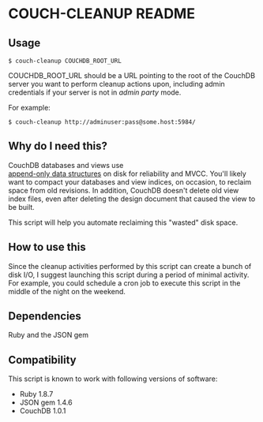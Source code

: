 COUCH-CLEANUP README
===

Usage
---
    $ couch-cleanup COUCHDB_ROOT_URL
COUCHDB_ROOT_URL should be a URL pointing to the root of the CouchDB server you 
want to perform cleanup actions upon, including admin credentials if your server
is not in *admin party* mode.

For example:

    $ couch-cleanup http://adminuser:pass@some.host:5984/

Why do I need this?
---
CouchDB databases and views use  
[append-only data structures](http://wiki.apache.org/couchdb/Technical%20Overview#Document_Storage) 
on disk for reliability and MVCC. You'll likely want to compact your databases and
view indices, on occasion, to reclaim space from old revisions. In addition,
CouchDB doesn't delete old view index files, even after deleting the design document
that caused the view to be built.

This script will help you automate reclaiming this "wasted" disk space.

How to use this
---
Since the cleanup activities performed by this script can create a bunch of disk I/O,
I suggest launching this script during a period of minimal activity. For example, you
could schedule a cron job to execute this script in the middle of the night on the weekend.

Dependencies
---
Ruby and the JSON gem

Compatibility
---
This script is known to work with following versions of software:

* Ruby 1.8.7
* JSON gem 1.4.6
* CouchDB 1.0.1
